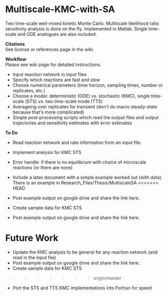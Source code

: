 # Multiscale-KMC-with-SA
Two time-scale well-mixed kinetic Monte Carlo. Multiscale likelihood ratio sensitivity analysis is done on the fly. Implemented in Matlab. Single time-scale and ODE analogues are also included.

**Citations**  
See license or references page in the wiki.

**Workflow**  
Please see wiki page for detailed instructions.
- Input reaction network in input files
- Specify which reactions are fast and slow
- Choose numerical parameters (time horizon, sampling times, number or replicates, etc.)
- Choose a model: deterministic (ODE) vs. stochastic (KMC), single time-scale (STS) vs. two time-scale mode (TTS)
- Averageing over replicates for transient (don't do macro steady-state because that's more complicated)
- Simple post-processing scripts which read the output files and output trajectories and sensitivity estimates with error estimates

**To Do**  
- Read reaction network and rate information from an input file.
- Implement analysis for KMC STS

- Error handle: if there is no equilibrium with choice of microscale reactions (or there are none)

- Include a latex document with a simple example worked out (with data). There is an example in Research_Files/Thesis/MultiscaleSA
<<<<<<< HEAD
- Post example output on google drive and share the link here.
- Create sample data for KMC STS
- Post example output on google drive and share the link here.

Future Work
=======
- Update the KMC analysis to be general for any reaction network (and read in the input file)
- Post example output on google drive and share the link here.
- Create sample data for KMC STS
>>>>>>> origin/master
- Port the STS and TTS KMC implementations into Fortran for speed

